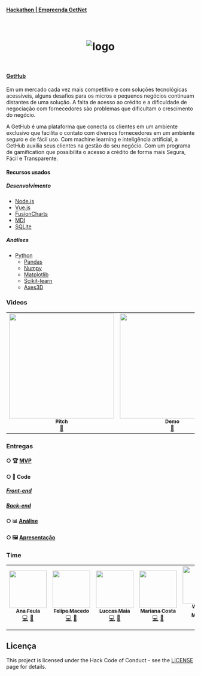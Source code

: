 #### [Hackathon | Empreenda GetNet](https://www.hackathongetnet.com.br/)




<h1 align="center">
<br />
    <img src="https://i.imgur.com/SDO5p1t.jpg" alt="logo" border="0">
<br />
<br />

</h1>

#### [GetHub](https://github.com/equipe25-GetHub/GetHub)

Em um mercado cada vez mais competitivo e com soluções tecnológicas acessíveis, alguns desafios para os micros e pequenos negócios continuam distantes de uma solução. A falta de acesso ao crédito e a dificuldade de negociação com fornecedores são problemas que dificultam o crescimento do negócio.

A GetHub é uma plataforma que conecta os clientes em um ambiente exclusivo que facilita o contato com diversos fornecedores em um ambiente seguro e de fácil uso. Com machine learning e inteligência artificial, a GetHub auxilia seus clientes na gestão do seu negócio. Com um programa de gamification que possibilita o acesso a crédito de forma mais Segura, Fácil e Transparente.


#### Recursos usados

##### Desenvolvimento
- [Node.js](https://nodejs.org/)
- [Vue.js](https://vuejs.org/)
- [FusionCharts](https://www.fusioncharts.com/)
- [MDI](https://materialdesignicons.com/)
- [SQLite](https://www.sqlite.org/index.html)
##### Análises
- [Python](https://www.python.org/)
    - [Pandas](https://pandas.pydata.org/)
    - [Numpy](https://numpy.org/)
    - [Matplotlib](https://matplotlib.org/)
    - [Scikit-learn](https://scikit-learn.org/stable/)
    - [Axes3D](https://matplotlib.org/mpl_toolkits/mplot3d/tutorial.html)

### Videos

<table>
  <tr>
    <td align="center"><a href="https://youtu.be/iRXSJpn3cZk" target="_blank"><img src="https://imgur.com/IytQso8.jpg" width="280px;" alt=""/><br /><sub><b>Pitch</b></sub></a><br /><a href="https://youtu.be/iRXSJpn3cZk" title="YouTube">🎥</a></td>
    <td align="center"><a href="https://youtu.be/" target="_blank"><img src="https://imgur.com/C4xgwJG.jpg" width="280px;" alt=""/><br /><sub><b>Demo</b></sub></a><br /><a href="https://youtu.be/" title="YouTube">🎥</a></td>
</table>

### Entregas

####  ○  🏆 [MVP](https://gethub-hacka.web.app/)

####  ○  📇 Code 
##### [Front-end](https://github.com/equipe25-GetHub/frontend) 
##### [Back-end](https://github.com/equipe25-GetHub/backend)

####  ○  📊 [Análise](https://colab.research.google.com/drive/1ojMKkNAlXkqPulTw_U8A4F9Z2WzGBBiB?usp=sharing#scrollTo=kxbVUQT2FY-2)

####  ○  🖼️ [Apresentação](https://drive.google.com/file/d/1hmgcurmZodjPpqtEbxyNDRZxsAJyUVEe/view?usp=sharing)

### Time

<table>
  <tr>
    <td align="center"><a href="https://www.linkedin.com/in/anafeula/"><img src="https://i.imgur.com/Ecu6m0w.jpg" width="100px;" alt=""/><br /><sub><b> Ana Feula</b></sub></a><br /><a href="ananidesigner@gmail.com" title="Site">💻</a> <a href="https://www.linkedin.com/in/anafeula/" title="Email">📧</a> </td>
    <td align="center"><a href="https://github.com/xmacedo/"><img src="https://i.imgur.com/WZVAiPf.jpg" width="100px;" alt=""/><br /><sub><b> Felipe Macedo</b></sub></a><br /><a href="https://www.linkedin.com/in/felipexmacedo/" title="Site">💻</a> <a href="https://www.linkedin.com/in/felipexmacedo/" title="Email">📧</a> </td>
    <td align="center"><a href="https://github.com/lmaiaa/"><img src="https://i.imgur.com/tSQQgU7.jpg" width="100px;" alt=""/><br /><sub><b> Luccas Maia</b></sub></a><br /><a href="https://www.linkedin.com/in/luccasmaia/" title="Site">💻</a> <a href="https://www.linkedin.com/in/luccasmaia/" title="Email">📧</a> </td>
    <td align="center"><a href="https://github.com/mrncstt"><img src="https://i.imgur.com/UMWYzzG.jpg" width="100px;" alt=""/><br /><sub><b>Mariana Costa</b></sub></a><br /><a href="marianacosta.data@gmail.com" title="Site">💻</a> <a href="https://github.com/mrncstt" title="Email">📧</a> </td>
    <td align="center"><a href="https://www.linkedin.com/in/wagner-mariano"><img src="https://i.imgur.com/Nz1O55U.jpg" width="100px;" alt=""/><br /><sub><b> Wagner Mariano<b></sub></a><br /><a href="https://www.linkedin.com/in/wagner-mariano/" title="Site">💻</a> <a href="https://www.linkedin.com/in/wagner-mariano" title="Email">📧</a> </td>
</table>


## Licença

This project is licensed under the Hack Code of Conduct - see the [LICENSE](https://hackcodeofconduct.org/) page for details.
